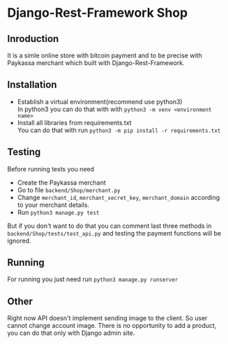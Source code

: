 # **Django-Rest-Framework Shop**

## **Inroduction**

It is a simle online store with bitcoin payment and to be precise with Paykassa merchant which built with Django-Rest-Framework.

## **Installation**

* Establish a virtual environment(recommend use python3)  
  In python3 you can do that with with `python3 -m venv <environment name>`
* Install all libraries from requirements.txt  
  You can do that with run `python3 -m pip install -r requirements.txt`

## **Testing**

Before running tests you need
* Create the Paykassa merchant
* Go to file `backend/Shop/merchant.py`
* Change `merchant_id`, `merchant_secret_key`, `merchant_domain` according to your merchant details.
* Run `python3 manage.py test`

But if you don't want to do that you can comment last three methods in `backend/Shop/tests/test_api.py` and testing the payment functions will be ignored.

## **Running**

For running you just need run `python3 manage.py runserver`

## **Other**

Right now API doesn't implement sending image to the client. So user cannot change account image. There is no opportunity to add a product, you can do that only with Django admin site.
